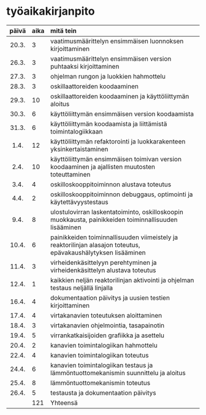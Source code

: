 # työaikakirjanpito

| päivä | aika | mitä tein  |
| :----:|:-----| :-----|
| 20.3. | 3    | vaatimusmäärittelyn ensimmäisen luonnoksen kirjoittaminen |
| 26.3. | 3    | vaatimusmäärittelyn ensimmäisen version puhtaaksi kirjoittaminen |
| 27.3. | 3    | ohjelman rungon ja luokkien hahmottelu |
| 28.3. | 3    | oskillaattoreiden koodaaminen |
| 29.3. | 10   | oskillaattoreiden koodaaminen ja käyttöliittymän aloitus |
| 30.3. | 6    | käyttöliittymän ensimmäisen version koodaamista |
| 31.3. | 6    | käyttöliittymän koodaamista ja liittämistä toimintalogiikkaan |
| 1.4.  | 12   | käyttöliittymän refaktorointi ja luokkarakenteen yksinkertaistaminen |
| 2.4.  | 10   | käyttöliittymän ensimmäisen toimivan version koodaaminen ja ajallisten muutosten toteuttaminen |
| 3.4.  | 4    | oskilloskooppitoiminnon alustava toteutus |
| 4.4.  | 2    | oskilloskooppitoiminnon debuggaus, optimointi ja käytettävyystestaus |
| 9.4.  | 8    | ulostulovirran laskentatoiminto, oskilloskoopin muokkausta, painikkeiden toiminnallisuuden lisääminen |
| 10.4. | 6    | painikkeiden toiminnallisuuden viimeistely ja reaktorilinjan alasajon toteutus, epävakaushälytyksen lisääminen |
| 11.4. | 3    | virheidenkäsittelyyn perehtyminen ja virheidenkäsittelyn alustava toteutus |
| 12.4. | 1    | kaikkien neljän reaktorilinjan aktivointi ja ohjelman testaus neljällä linjalla |
| 16.4. | 4    | dokumentaation päivitys ja uusien testien kirjoittaminen |
| 17.4. | 4    | virtakanavien toteutuksen aloittaminen |
| 18.4. | 3    | virtakanavien ohjelmointia, tasapainotin |
| 19.4. | 5    | virrankatkaisijoiden grafiikka ja asettelu |
| 20.4. | 2    | kanavien toimintalogiikan hahmottelu |
| 22.4. | 4    | kanavien toimintalogiikan toteutus |
| 24.4. | 6    | kanavien toimintalogiikan testaus ja lämmöntuottomekanismin suunnittelu ja aloitus |
| 25.4. | 8    | lämmöntuottomekanismin toteutus |
| 26.4. | 5    | testausta ja dokumentaation päivitys |
|       | 121  | Yhteensä
